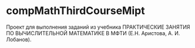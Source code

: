 # compMathThirdCourseMipt

Проект для выполнения заданий из учебника
 ПРАКТИЧЕСКИЕ ЗАНЯТИЯ
 ПО ВЫЧИСЛИТЕЛЬНОЙ МАТЕМАТИКЕ
 В МФТИ
 (Е.Н. Аристова, А. И. Лобанов).
